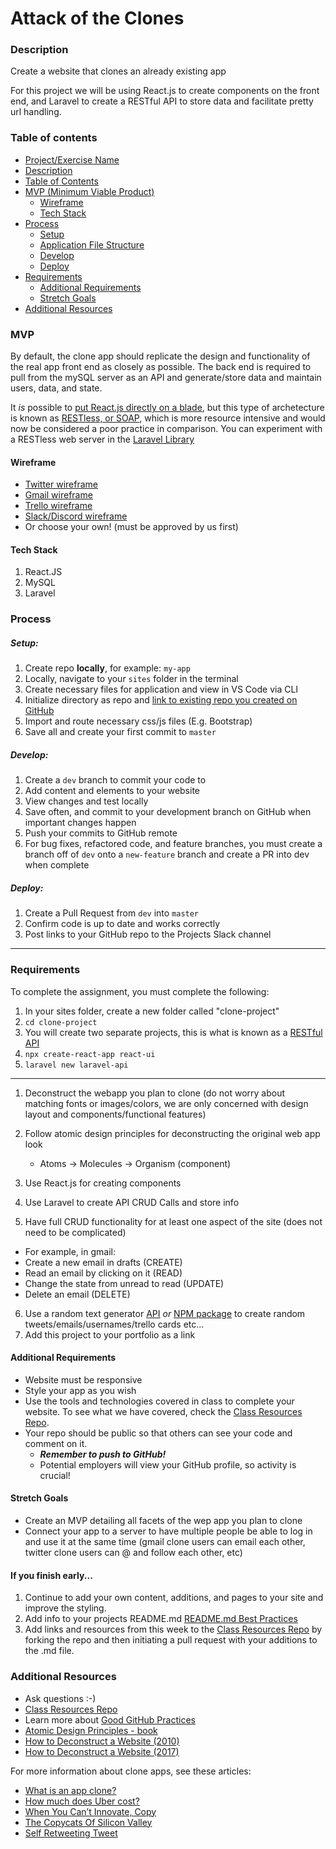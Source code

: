 # Attack of the Clones

### Description

Create a website that clones an already existing app

For this project we will be using React.js to create components on the front end, and Laravel to create a RESTful API to store data and facilitate pretty url handling.

### Table of contents

<!--ts-->
* [Project/Exercise Name](#Attack-of-the-Clones)
* [Description](#Description)
* [Table of Contents](#table-of-contents)
* [MVP (Minimum Viable Product)](#MVP)
  - [Wireframe](#Wireframe)
  - [Tech Stack](#Tech-Stack)
* [Process](#process)
  - [Setup](#Setup)
  - [Application File Structure](#Application-File-Structure)
  - [Develop](#Develop)
  - [Deploy](#Deploy)
* [Requirements](#Requirements)
  - [Additional Requirements](#Additional-Requirements)
  - [Stretch Goals](#Stretch-Goals)
* [Additional Resources](#Additional-Resources)
<!--te-->

### MVP

By default, the clone app should replicate the design and functionality of the real app front end as closely as possible. The back end is required to pull from the mySQL server as an API and generate/store data and maintain users, data, and state.

It *is* possible to [put React.js directly on a blade](https://dev.to/lvtdeveloper/using-react-in-a-laravel-application-8fp), but this type of archetecture is known as [RESTless, or SOAP](https://pediaa.com/what-is-the-difference-between-restful-and-restless-web-service/#:~:targetText=The%20main%20difference%20between%20RESTful,does%20not%20follow%20RESTful%20principles.&targetText=Moreover%2C%20a%20web%20service%20is%20platform%20independent.), which is more resource intensive and would now be considered a poor practice in comparison. You can experiment with a RESTless web server in the [Laravel Library](https://github.com/bootcamp-students/Projects-Exercises/blob/master/docs/projects/laravel-library.md)


#### Wireframe

* [Twitter wireframe](https://twitter.com/awesome_inc)
* [Gmail wireframe](https://mail.google.com/mail/u/0/)
* [Trello wireframe](https://trello.com/b/0Bn39pyt/bootcamp-f19)
* [Slack/Discord wireframe](https://app.slack.com/client/TKV4DCHDH/CL8LDQGTY)
* Or choose your own! (must be approved by us first)

#### Tech Stack

1. React.JS
2. MySQL
3. Laravel


### Process

##### Setup:

1. Create repo **locally**, for example: `my-app` 
2. Locally, navigate to your `sites` folder in the terminal
3. Create necessary files for application and view in VS Code via CLI
4. Initialize directory as repo and [link to existing repo you created on GitHub](https://help.github.com/en/articles/adding-an-existing-project-to-github-using-the-command-line)
5. Import and route necessary css/js files (E.g. Bootstrap)
6. Save all and create your first commit to `master` 

##### Develop:

1. Create a `dev` branch to commit your code to
2. Add content and elements to your website
3. View changes and test locally
4. Save often, and commit to your development branch on GitHub when important changes happen
5. Push your commits to GitHub remote
6. For bug fixes, refactored code, and feature branches, you must create a branch off of `dev` onto a `new-feature` branch and create a PR into dev when complete

##### Deploy:

1. Create a Pull Request from `dev` into `master` 
2. Confirm code is up to date and works correctly
3. Post links to your GitHub repo to the Projects Slack channel

---

### Requirements

To complete the assignment, you must complete the following:

1. In your sites folder, create a new folder called "clone-project"
2. `cd clone-project` 
3. You will create two separate projects, this is what is known as a [RESTful API](https://restfulapi.net/)
4. `npx create-react-app react-ui` 
5. `laravel new laravel-api` 

---

1. Deconstruct the webapp you plan to clone (do not worry about matching fonts or images/colors, we are only concerned with design layout and components/functional features)
2. Follow atomic design principles for deconstructing the original web app look

   - Atoms -> Molecules -> Organism (component)

3. Use React.js for creating components 
4. Use Laravel to create API CRUD Calls and store info
5. Have full CRUD functionality for at least one aspect of the site (does not need to be complicated)

* For example, in gmail:
* Create a new email in drafts (CREATE)
* Read an email by clicking on it (READ)
* Change the state from unread to read (UPDATE)
* Delete an email (DELETE)

6. Use a random text generator [API](http://www.randomtext.me/) _or_ [NPM package](https://www.npmjs.com/package/casual) to create random tweets/emails/usernames/trello cards etc...
7. Add this project to your portfolio as a link

#### Additional Requirements

* Website must be responsive
* Style your app as you wish
* Use the tools and technologies covered in class to complete your website. To see what we have covered, check the [Class Resources Repo](https://github.com/bootcamp-students/Resources).
* Your repo should be public so that others can see your code and comment on it.
  + _**Remember to push to GitHub!**_
  + Potential employers will view your GitHub profile, so activity is crucial!

#### Stretch Goals

* Create an MVP detailing all facets of the wep app you plan to clone
* Connect your app to a server to have multiple people be able to log in and use it at the same time (gmail clone users can email each other, twitter clone users can @ and follow each other, etc)

#### If you finish early...

1. Continue to add your own content, additions, and pages to your site and improve the styling.
2. Add info to your projects README.md [README.md Best Practices](https://gist.github.com/PurpleBooth/109311bb0361f32d87a2)
3. Add links and resources from this week to the [Class Resources Repo](https://github.com/bootcamp-students/Resources) by forking the repo and then initiating a pull request with your additions to the .md file.

### Additional Resources

* Ask questions :-)
* [Class Resources Repo](https://github.com/bootcamp-students/Resources)
* Learn more about [Good GitHub Practices](https://guides.github.com)
* [Atomic Design Principles - book](http://atomicdesign.bradfrost.com/)
* [How to Deconstruct a Website (2010)](https://www.smashingmagazine.com/2010/05/case-study-deconstructing-popular-websites-opinion-column/)
* [How to Deconstruct a Website (2017)](https://github.com/dsinecos/notes/wiki/How-to-deconstruct-a-website's-front-end-for-learning%3F)

For more information about clone apps, see these articles:

* [What is an app clone?](https://www.quora.com/What-is-an-app-Clone)
* [How much does Uber cost?](https://thinkmobiles.com/blog/how-much-cost-make-app-like-uber/)
* [When You Can’t Innovate, Copy](https://hbr.org/2012/05/when-you-cant-innovate-copy)
* [The Copycats Of Silicon Valley](https://www.inc.com/yazin-akkawi/why-are-silicon-valley-companies-copying-each-other.html)
* [Self Retweeting Tweet](https://www.youtube.com/watch?v=zv0kZKC6GAM)

